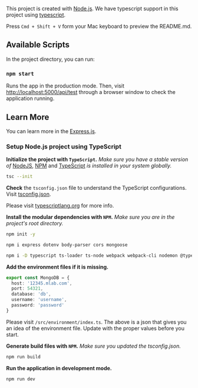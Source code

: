 This project is created with [Node.js](https://nodejs.org/en/docs/).
We have typescript support in this project using [typescript](https://code.visualstudio.com/docs/typescript/typescript-compiling).

Press  `Cmd + Shift + V`  form your Mac keyboard to preview the README.md.

## Available Scripts

In the project directory, you can run:

### `npm start`

Runs the app in the production mode. Then, visit [http://localhost:5000/api/test](http://localhost:5000/api/test) through a browser window to check the application running.

## Learn More

You can learn more in the [Express.js](https://expressjs.com/en/starter/installing.html).

### Setup Node.js project using TypeScript

**Initialize the project with `TypeScript`.** *Make sure you have a stable version of* [NodeJS](https://nodejs.org/en/), [NPM](https://www.npmjs.com/) and [TypeScript](https://code.visualstudio.com/docs/typescript/typescript-compiling) *is installed in your system globally.*

```bash
tsc --init
```

**Check** the `tsconfig.json` file to understand the TypeScript configurations. Visit [tsconfig.json](https://bitbucket.org/abhisekdutta507/nodejs-quick-start-typescript/src/master/tsconfig.json).

Please visit [typescriptlang.org](https://www.typescriptlang.org/docs/handbook/tsconfig-json.html) for more info.

**Install the modular dependencies with `NPM`.** *Make sure you are in the project's root directory.*

```bash
npm init -y

npm i express dotenv body-parser cors mongoose

npm i -D typescript ts-loader ts-node webpack webpack-cli nodemon @types/cors @types/express @types/mongoose @types/node
```

**Add the environment files if it is missing.**

```ts
export const MongoDB = {
  host: '12345.mlab.com',
  port: 54321,
  database: 'db',
  username: 'username',
  password: 'password'
}
```

Please visit `/src/environment/index.ts`. The above is a json that gives you an idea of the environment file. Update with the proper values before you start.

**Generate build files with `NPM`.** *Make sure you updated the tsconfig.json.*

```bash
npm run build
```

**Run the application in development mode.** 

```bash
npm run dev
```